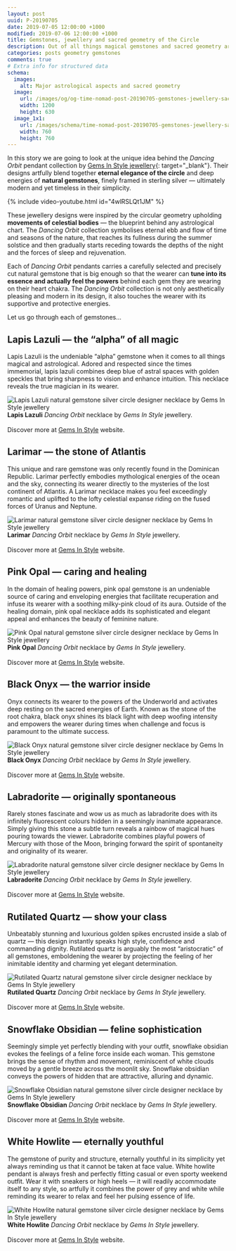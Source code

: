 ```yaml
---
layout: post
uuid: P-20190705
date: 2019-07-05 12:00:00 +1000
modified: 2019-07-06 12:00:00 +1000
title: Gemstones, jewellery and sacred geometry of the Circle
description: Out of all things magical gemstones and sacred geometry are perhaps the two principles most closely related to astrology. The power of esoteric symbolism and connection to the forces of nature gave birth to jewellery many a millennia ago. We are still in love with it.
categories: posts geometry gemstones
comments: true
# Extra info for structured data
schema:
  images:
    alt: Major astrological aspects and sacred geometry
  image:
    url: /images/og/og-time-nomad-post-20190705-gemstones-jewellery-sacred-geometry-circle.jpg
    width: 1200
    height: 630
  image_1x1:
    url: /images/schema/time-nomad-post-20190705-gemstones-jewellery-sacred-geometry-circle-1x1.jpg
    width: 760
    height: 760
---
```


In this story we are going to look at the unique idea behind the _Dancing Orbit_ pendant collection by [Gems In Style jewellery](https://gemsinstyle.com/?utm_source=tn&utm_medium=blog&utm_campaign=geometry_circle){: target="_blank"}. Their designs artfully blend together **eternal elegance of the circle** and deep energies of **natural gemstones**, finely framed in sterling silver — ultimately modern and yet timeless in their simplicity.

{% include video-youtube.html id="4wlRSLQt1JM" %}

These jewellery designs were inspired by the circular geometry upholding **movements of celestial bodies** — the blueprint behind any astrological chart. The _Dancing Orbit_ collection symbolises eternal ebb and flow of time and seasons of the nature, that reaches its fullness during the summer solstice and then gradually starts receding towards the depths of the night and the forces of sleep and rejuvenation.

Each of _Dancing Orbit_ pendants carries a carefully selected and precisely cut natural gemstone that is big enough so that the wearer can **tune into its essence and actually feel the powers** behind each gem they are wearing on their heart chakra. The _Dancing Orbit_ collection is not only aesthetically pleasing and modern in its design, it also touches the wearer with its supportive and protective energies.

Let us go through each of gemstones… 

## Lapis Lazuli — the “alpha” of all magic

Lapis Lazuli is the undeniable “alpha” gemstone when it comes to all things magical and astrological. Adored and respected since the times immemorial, lapis lazuli combines deep blue of astral spaces with golden speckles that bring sharpness to vision and enhance intuition. This necklace reveals the true magician in its wearer.

<div class="container post-pullout-box dark">
  <div class="row">
    <div class="col-8">
      <div class="row">
      	<img loading="lazy" src="/images/jewellery/gis-pendant-dancing-orbit-lapis-lazuli-01.jpg" alt="Lapis Lazuli natural gemstone silver circle designer necklace by Gems In Style jewellery">
      </div>
    </div>
    <div class="col-4">
      <div class="row text-photo-caption-serif">
      	<strong>Lapis Lazuli</strong> <em>Dancing Orbit</em> necklace by <em>Gems In Style</em> jewellery.<br><br>
      	Discover more at <a href="https://gemsinstyle.com/collections/dancing-orbit/products/dancing-orbit-lapis-lazuli/?utm_source=tn&utm_medium=blog&utm_campaign=geometry_circle" target="_blank">Gems In Style</a> website.
      </div>
    </div>
  </div>
</div>
<div class="float-clear"></div>

## Larimar — the stone of Atlantis

This unique and rare gemstone was only recently found in the Dominican Republic. Larimar perfectly embodies mythological energies of the ocean and the sky, connecting its wearer directly to the mysteries of the lost continent of Atlantis. A Larimar necklace makes you feel exceedingly romantic and uplifted to the lofty celestial expanse riding on the fused forces of Uranus and Neptune.

<div class="container post-pullout-box dark">
  <div class="row">
    <div class="col-8">
      <div class="row">
      	<img loading="lazy" src="/images/jewellery/gis-pendant-dancing-orbit-larimar-02.jpg" alt="Larimar natural gemstone silver circle designer necklace by Gems In Style jewellery">
      </div>
    </div>
    <div class="col-4">
      <div class="row text-photo-caption-serif">
      	<strong>Larimar</strong> <em>Dancing Orbit</em> necklace by <em>Gems In Style</em> jewellery.<br><br>
      	Discover more at <a href="https://gemsinstyle.com/collections/dancing-orbit/products/dancing-orbit-larimar/?utm_source=tn&utm_medium=blog&utm_campaign=geometry_circle" target="_blank">Gems In Style</a> website.
      </div>
    </div>
  </div>
</div>
<div class="float-clear"></div>

## Pink Opal — caring and healing

In the domain of healing powers, pink opal gemstone is an undeniable source of caring and enveloping energies that facilitate recuperation and infuse its wearer with a soothing milky-pink cloud of its aura. Outside of the healing domain, pink opal necklace adds its sophisticated and elegant appeal and enhances the beauty of feminine nature.

<div class="container post-pullout-box dark">
  <div class="row">
    <div class="col-8">
      <div class="row">
      	<img loading="lazy" src="/images/jewellery/gis-pendant-dancing-orbit-pink-opal-01.jpg" alt="Pink Opal natural gemstone silver circle designer necklace by Gems In Style jewellery">
      </div>
    </div>
    <div class="col-4">
      <div class="row text-photo-caption-serif">
      	<strong>Pink Opal</strong> <em>Dancing Orbit</em> necklace by <em>Gems In Style</em> jewellery.<br><br>
      	Discover more at <a href="https://gemsinstyle.com/collections/dancing-orbit/products/dancing-orbit-pink-opal/?utm_source=tn&utm_medium=blog&utm_campaign=geometry_circle" target="_blank">Gems In Style</a> website.
      </div>
    </div>
  </div>
</div>
<div class="float-clear"></div>

## Black Onyx — the warrior inside

Onyx connects its wearer to the powers of the Underworld and activates deep resting on the sacred energies of Earth. Known as the stone of the root chakra, black onyx shines its black light with deep woofing intensity and empowers the wearer during times when challenge and focus is paramount to the ultimate success.

<div class="container post-pullout-box dark">
  <div class="row">
    <div class="col-8">
      <div class="row">
      	<img loading="lazy" src="/images/jewellery/gis-pendant-dancing-orbit-black-onyx-01.jpg" alt="Black Onyx natural gemstone silver circle designer necklace by Gems In Style jewellery">
      </div>
    </div>
    <div class="col-4">
      <div class="row text-photo-caption-serif">
      	<strong>Black Onyx</strong> <em>Dancing Orbit</em> necklace by <em>Gems In Style</em> jewellery.<br><br>
      	Discover more at <a href="https://gemsinstyle.com/collections/dancing-orbit/products/dancing-orbit-onyx/?utm_source=tn&utm_medium=blog&utm_campaign=geometry_circle" target="_blank">Gems In Style</a> website.
      </div>
    </div>
  </div>
</div>
<div class="float-clear"></div>

## Labradorite — originally spontaneous

Rarely stones fascinate and wow us as much as labradorite does with its infinitely fluorescent colours hidden in a seemingly inanimate appearance. Simply giving this stone a subtle turn reveals a rainbow of magical hues pouring towards the viewer. Labradorite combines playful powers of Mercury with those of the Moon, bringing forward the spirit of spontaneity and originality of its wearer.

<div class="container post-pullout-box dark">
  <div class="row">
    <div class="col-8">
      <div class="row">
      	<img loading="lazy" src="/images/jewellery/gis-pendant-dancing-orbit-labradorite-02.jpg" alt="Labradorite natural gemstone silver circle designer necklace by Gems In Style jewellery">
      </div>
    </div>
    <div class="col-4">
      <div class="row text-photo-caption-serif">
      	<strong>Labradorite</strong> <em>Dancing Orbit</em> necklace by <em>Gems In Style</em> jewellery.<br><br>
      	Discover more at <a href="https://gemsinstyle.com/collections/dancing-orbit/products/dancing-orbit-labradorite/?utm_source=tn&utm_medium=blog&utm_campaign=geometry_circle" target="_blank">Gems In Style</a> website.
      </div>
    </div>
  </div>
</div>
<div class="float-clear"></div>

## Rutilated Quartz — show your class

Unbeatably stunning and luxurious golden spikes encrusted inside a slab of quartz — this design instantly speaks high style, confidence and commanding dignity. Rutilated quartz is arguably the most “aristocratic” of all gemstones, emboldening the wearer by projecting the feeling of her inimitable identity and charming yet elegant determination. 

<div class="container post-pullout-box dark">
  <div class="row">
    <div class="col-8">
      <div class="row">
      	<img loading="lazy" src="/images/jewellery/gis-pendant-dancing-orbit-rutile-quartz-02.jpg" alt="Rutilated Quartz natural gemstone silver circle designer necklace by Gems In Style jewellery">
      </div>
    </div>
    <div class="col-4">
      <div class="row text-photo-caption-serif">
      	<strong>Rutilated Quartz</strong> <em>Dancing Orbit</em> necklace by <em>Gems In Style</em> jewellery.<br><br>
      	Discover more at <a href="https://gemsinstyle.com/collections/dancing-orbit/products/dancing-orbit-rutilated-quartz/?utm_source=tn&utm_medium=blog&utm_campaign=geometry_circle" target="_blank">Gems In Style</a> website.
      </div>
    </div>
  </div>
</div>
<div class="float-clear"></div>


## Snowflake Obsidian — feline sophistication

Seemingly simple yet perfectly blending with your outfit, snowflake obsidian evokes the feelings of a feline force inside each woman. This gemstone brings the sense of rhythm and movement, reminiscent of white clouds moved by a gentle breeze across the moonlit sky. Snowflake obsidian conveys the powers of hidden that are attractive, alluring and dynamic. 

<div class="container post-pullout-box dark">
  <div class="row">
    <div class="col-8">
      <div class="row">
      	<img loading="lazy" src="/images/jewellery/gis-pendant-dancing-orbit-snowflake-obsidian-01.jpg" alt="Snowflake Obsidian natural gemstone silver circle designer necklace by Gems In Style jewellery">
      </div>
    </div>
    <div class="col-4">
      <div class="row text-photo-caption-serif">
      	<strong>Snowflake Obsidian</strong> <em>Dancing Orbit</em> necklace by <em>Gems In Style</em> jewellery.<br><br>
      	Discover more at <a href="https://gemsinstyle.com/collections/dancing-orbit/products/dancing-orbit-snowflake-obsidian/?utm_source=tn&utm_medium=blog&utm_campaign=geometry_circle" target="_blank">Gems In Style</a> website.
      </div>
    </div>
  </div>
</div>
<div class="float-clear"></div>

## White Howlite — eternally youthful

The gemstone of purity and structure, eternally youthful in its simplicity yet always reminding us that it cannot be taken at face value. White howlite pendant is always fresh and perfectly fitting casual or even sporty weekend outfit. Wear it with sneakers or high heels — it will readily accommodate itself to any style, so artfully it combines the power of grey and white while reminding its wearer to relax and feel her pulsing essence of life.

<div class="container post-pullout-box dark">
  <div class="row">
    <div class="col-8">
      <div class="row">
      	<img loading="lazy" src="/images/jewellery/gis-pendant-dancing-orbit-white-howlite-01.jpg" alt="White Howlite natural gemstone silver circle designer necklace by Gems In Style jewellery">
      </div>
    </div>
    <div class="col-4">
      <div class="row text-photo-caption-serif">
      	<strong>White Howlite</strong> <em>Dancing Orbit</em> necklace by <em>Gems In Style</em> jewellery.<br><br>
      	Discover more at <a href="https://gemsinstyle.com/collections/dancing-orbit/products/dancing-orbit-howlite/?utm_source=tn&utm_medium=blog&utm_campaign=geometry_circle" target="_blank">Gems In Style</a> website.
      </div>
    </div>
  </div>
</div>
<div class="float-clear"></div>
